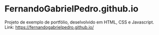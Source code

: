 # FernandoGabrielPedro.github.io

Projeto de exemplo de portfólio, deselvolvido em HTML, CSS e Javascript.
Link: https://fernandogabrielpedro.github.io/
